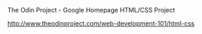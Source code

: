 The Odin Project - Google Homepage HTML/CSS Project

http://www.theodinproject.com/web-development-101/html-css
